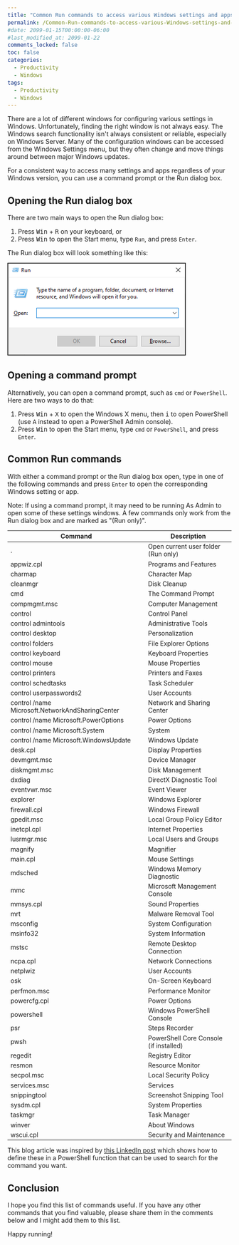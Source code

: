 ```yaml
---
title: "Common Run commands to access various Windows settings and apps"
permalink: /Common-Run-commands-to-access-various-Windows-settings-and-apps/
#date: 2099-01-15T00:00:00-06:00
#last_modified_at: 2099-01-22
comments_locked: false
toc: false
categories:
  - Productivity
  - Windows
tags:
  - Productivity
  - Windows
---
```


There are a lot of different windows for configuring various settings in Windows.
Unfortunately, finding the right window is not always easy.
The Windows search functionality isn't always consistent or reliable, especially on Windows Server.
Many of the configuration windows can be accessed from the Windows Settings menu, but they often change and move things around between major Windows updates.

For a consistent way to access many settings and apps regardless of your Windows version, you can use a command prompt or the
Run dialog box.

## Opening the Run dialog box

There are two main ways to open the Run dialog box:

1. Press <kbd>Win</kbd> + <kbd>R</kbd> on your keyboard, or
1. Press <kbd>Win</kbd> to open the Start menu, type `Run`, and press `Enter`.

The Run dialog box will look something like this:

![Run dialog box](/assets/Posts/2024-06-01-Common-Run-commands-to-access-various-Windows-settings-and-apps/windows-run-dialog-box-screenshot.png)

## Opening a command prompt

Alternatively, you can open a command prompt, such as `cmd` or `PowerShell`.
Here are two ways to do that:

1. Press <kbd>Win</kbd> + <kbd>X</kbd> to open the Windows X menu, then <kbd>i</kbd> to open PowerShell (use <kbd>A</kbd> instead to open a PowerShell Admin console).
1. Press <kbd>Win</kbd> to open the Start menu, type `cmd` or `PowerShell`, and press `Enter`.

## Common Run commands

With either a command prompt or the Run dialog box open, type in one of the following commands and press `Enter` to open the corresponding Windows setting or app.

Note: If using a command prompt, it may need to be running As Admin to open some of these settings windows.
A few commands only work from the Run dialog box and are marked as "(Run only)".

| Command                                         | Description                            |
| ----------------------------------------------- | -------------------------------------- |
| .                                               | Open current user folder (Run only)    |
| appwiz.cpl                                      | Programs and Features                  |
| charmap                                         | Character Map                          |
| cleanmgr                                        | Disk Cleanup                           |
| cmd                                             | The Command Prompt                     |
| compmgmt.msc                                    | Computer Management                    |
| control                                         | Control Panel                          |
| control admintools                              | Administrative Tools                   |
| control desktop                                 | Personalization                        |
| control folders                                 | File Explorer Options                  |
| control keyboard                                | Keyboard Properties                    |
| control mouse                                   | Mouse Properties                       |
| control printers                                | Printers and Faxes                     |
| control schedtasks                              | Task Scheduler                         |
| control userpasswords2                          | User Accounts                          |
| control /name Microsoft.NetworkAndSharingCenter | Network and Sharing Center             |
| control /name Microsoft.PowerOptions            | Power Options                          |
| control /name Microsoft.System                  | System                                 |
| control /name Microsoft.WindowsUpdate           | Windows Update                         |
| desk.cpl                                        | Display Properties                     |
| devmgmt.msc                                     | Device Manager                         |
| diskmgmt.msc                                    | Disk Management                        |
| dxdiag                                          | DirectX Diagnostic Tool                |
| eventvwr.msc                                    | Event Viewer                           |
| explorer                                        | Windows Explorer                       |
| firewall.cpl                                    | Windows Firewall                       |
| gpedit.msc                                      | Local Group Policy Editor              |
| inetcpl.cpl                                     | Internet Properties                    |
| lusrmgr.msc                                     | Local Users and Groups                 |
| magnify                                         | Magnifier                              |
| main.cpl                                        | Mouse Settings                         |
| mdsched                                         | Windows Memory Diagnostic              |
| mmc                                             | Microsoft Management Console           |
| mmsys.cpl                                       | Sound Properties                       |
| mrt                                             | Malware Removal Tool                   |
| msconfig                                        | System Configuration                   |
| msinfo32                                        | System Information                     |
| mstsc                                           | Remote Desktop Connection              |
| ncpa.cpl                                        | Network Connections                    |
| netplwiz                                        | User Accounts                          |
| osk                                             | On-Screen Keyboard                     |
| perfmon.msc                                     | Performance Monitor                    |
| powercfg.cpl                                    | Power Options                          |
| powershell                                      | Windows PowerShell Console             |
| psr                                             | Steps Recorder                         |
| pwsh                                            | PowerShell Core Console (if installed) |
| regedit                                         | Registry Editor                        |
| resmon                                          | Resource Monitor                       |
| secpol.msc                                      | Local Security Policy                  |
| services.msc                                    | Services                               |
| snippingtool                                    | Screenshot Snipping Tool               |
| sysdm.cpl                                       | System Properties                      |
| taskmgr                                         | Task Manager                           |
| winver                                          | About Windows                          |
| wscui.cpl                                       | Security and Maintenance               |

This blog article was inspired by [this LinkedIn post](https://www.linkedin.com/feed/update/urn:li:activity:7202019020282245120/) which shows how to define these in a PowerShell function that can be used to search for the command you want.

## Conclusion

I hope you find this list of commands useful.
If you have any other commands that you find valuable, please share them in the comments below and I might add them to this list.

Happy running!
